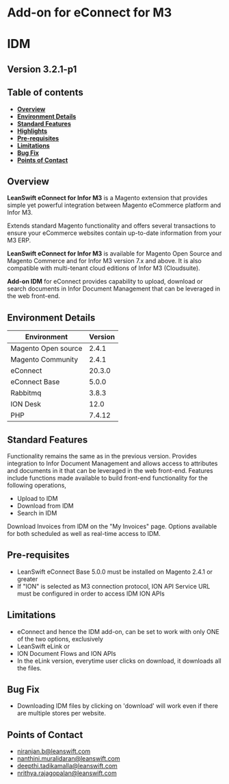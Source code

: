 # Add-on for eConnect for M3

# **IDM**

## **Version 3.2.1-p1**


## Table of contents

  - [**Overview**](#overview)
  - [**Environment Details**](#environment-details)
  - [**Standard Features**](#standard-features)
  - [**Highlights**](#highlights)
  - [**Pre-requisites**](#pre-requisites)
  - [**Limitations**](#limitations)
  - [**Bug Fix**](#bug-fix)
  - [**Points of Contact**](#points-of-contact)
  
## **Overview**

 **LeanSwift eConnect for Infor M3** is a Magento extension that provides simple yet powerful integration between Magento eCommerce platform and Infor M3.

Extends standard Magento functionality and offers several transactions to ensure your eCommerce websites contain up-to-date information from your M3 ERP.

 **LeanSwift eConnect for Infor M3** is available for Magento Open Source and Magento Commerce and for Infor M3 version 7.x and above. It is also compatible with multi-tenant cloud editions of Infor M3 (Cloudsuite).

 **Add-on IDM** for eConnect provides capability to upload, download or search documents in Infor Document Management that can be leveraged in the web front-end.

## **Environment Details**

| **Environment** | **Version** |
| --- | --- |
| Magento Open source | 2.4.1 |
| Magento Community | 2.4.1 |
| eConnect | 20.3.0 |
| eConnect Base | 5.0.0 |
| Rabbitmq | 3.8.3 |
| ION Desk | 12.0 |
| PHP | 7.4.12 |

## **Standard Features**

Functionality remains the same as in the previous version.
Provides integration to Infor Document Management and allows access to attributes and documents in it that can be leveraged in the web front-end. Features include functions made available to build front-end functionality for the following operations,

- Upload to IDM
- Download from IDM
- Search in IDM

Download Invoices from IDM on the &quot;My Invoices&quot; page.
Options available for both scheduled as well as real-time access to IDM.

## **Pre-requisites**

- LeanSwift eConnect Base 5.0.0 must be installed on Magento 2.4.1 or greater
- If &quot;ION&quot; is selected as M3 connection protocol, ION API Service URL must be configured in order to access IDM ION APIs

## **Limitations**

- eConnect and hence the IDM add-on, can be set to work with only ONE of the two options, exclusively
- LeanSwift eLink or
- ION Document Flows and ION APIs
- In the eLink version, everytime user clicks on download, it downloads all the files.

## **Bug Fix**

- Downloading IDM files by clicking on 'download' will work even if there are multiple stores per website.

## **Points of Contact**

- [niranjan.b@leanswift.com](mailto:niranjan.b@leanswift.com)
- [nanthini.muralidaran@leanswift.com](mailto:nanthini.muralidaran@leanswift.com)
- [deepthi.tadikamalla@leanswift.com](mailto:deepthi.tadikamalla@leanswift.com)
- [nrithya.rajagopalan@leanswift.com](mailto:nrithya.rajagopalan@leanswift.com)

